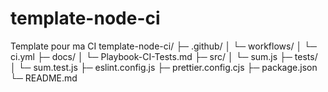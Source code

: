 # template-node-ci
Template pour ma CI
template-node-ci/
├─ .github/
│  └─ workflows/
│     └─ ci.yml
├─ docs/
│  └─ Playbook-CI-Tests.md
├─ src/
│  └─ sum.js
├─ tests/
│  └─ sum.test.js
├─ eslint.config.js
├─ prettier.config.cjs
├─ package.json
└─ README.md


